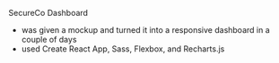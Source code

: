 SecureCo Dashboard

* was given a mockup and turned it into a responsive dashboard in a couple of days
* used Create React App, Sass, Flexbox, and Recharts.js
